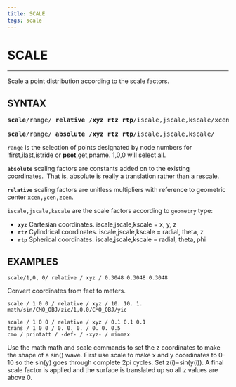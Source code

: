 ```yaml
---
title: SCALE
tags: scale
---
```


# SCALE

-------------------------------------

Scale a point distribution according to the scale factors. 

## SYNTAX

<pre>
<b>scale</b>/range/ <b>relative</b> /<b>xyz rtz rtp</b>/iscale,jscale,kscale/xcen,ycen,zcen

<b>scale</b>/range/ <b>absolute</b> /<b>xyz rtz rtp</b>/iscale,jscale,kscale/
</pre>


`range` is the selection of points designated by node numbers for ifirst,ilast,istride or **pset**,get,pname. 1,0,0 will select all.


**`absolute`** scaling factors are constants added on to the existing coordinates.  That is, absolute is really a translation rather than a rescale.


**`relative`** scaling factors are unitless multipliers with reference to geometric center `xcen,ycen,zcen`. 


`iscale,jscale,kscale` are the scale factors according to `geometry` type:
- **`xyz`** Cartesian coordinates. iscale,jscale,kscale = x, y, z
- **`rtz`** Cylindrical coordinates. iscale,jscale,kscale =  radial, theta,  z 
- **`rtp`** Spherical coordinates. iscale,jscale,kscale = radial, theta, phi 



## EXAMPLES

```
scale/1,0, 0/ relative / xyz / 0.3048 0.3048 0.3048
```
Convert coordinates from feet to meters.


```
scale / 1 0 0 / relative / xyz / 10. 10. 1.
math/sin/CMO_OBJ/zic/1,0,0/CMO_OBJ/yic

scale / 1 0 0 / relative / xyz / 0.1 0.1 0.1
trans / 1 0 0 / 0. 0. 0. / 0. 0. 0.5
cmo / printatt / -def- / -xyz- / minmax
```
Use the math math and scale commands to set the z coordinates to make the shape of a sin() wave. 
First use scale to make x and y coordinates to 0-10 so the sin(y) goes through complete 2pi cycles.
Set z(i)=sin(y(i)). A final scale factor is applied and the surface is translated up so all z values are above 0.

